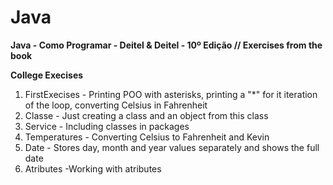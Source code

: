 # Java

**Java - Como Programar - Deitel & Deitel - 10º Edição // Exercises from the book**

**College Execises**

1. FirstExecises - Printing POO with asterisks, printing a "\*" for it iteration of the loop, converting Celsius in Fahrenheit
2. Classe - Just creating a class and an object from this class
3. Service - Including classes in packages
4. Temperatures - Converting Celsius to Fahrenheit and Kevin
5. Date - Stores day, month and year values separately and shows the full date
6. Atributes -Working with atributes
